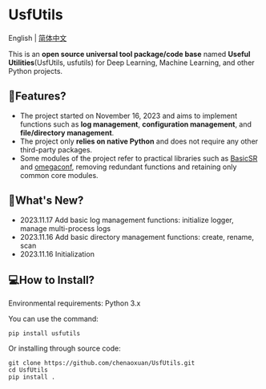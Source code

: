 # UsfUtils
English</a> | <a href="README_CN.md">简体中文</a>

This is an **open source universal tool package/code base** named **Useful Utilities**(UsfUtils, usfutils) for Deep Learning, Machine Learning, and other Python projects.

## 🚩Features?
- The project started on November 16, 2023 and aims to implement functions such as **log management**, **configuration management**, and **file/directory management**.
- The project only **relies on native Python** and does not require any other third-party packages. 
- Some modules of the project refer to practical libraries such as [BasicSR](https://github.com/XPixelGroup/BasicSR.git) and [omegaconf](https://github.com/omry/omegaconf.git), removing redundant functions and retaining only common core modules.

## 🚀What's New?
- 2023.11.17 Add basic log management functions: initialize logger, manage multi-process logs
- 2023.11.16 Add basic directory management functions: create, rename, scan
- 2023.11.16 Initialization

## 💻How to Install?
Environmental requirements: Python 3.x

You can use the command: 
```shell
pip install usfutils
```

Or installing through source code:
```shell
git clone https://github.com/chenaoxuan/UsfUtils.git
cd UsfUtils
pip install .
```
